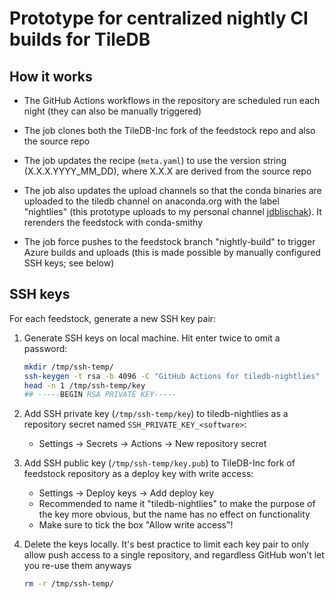 # Prototype for centralized nightly CI builds for TileDB

## How it works

* The GitHub Actions workflows in the repository are scheduled run each night
  (they can also be manually triggered)

* The job clones both the TileDB-Inc fork of the feedstock repo and also the
  source repo

* The job updates the recipe (`meta.yaml`) to use the version string
  (X.X.X.YYYY_MM_DD), where X.X.X are derived from the source repo

* The job also updates the upload channels so that the conda binaries are
  uploaded to the tiledb channel on anaconda.org with the label "nightlies"
  (this prototype uploads to my personal channel
  [jdblischak][anaconda.org-tiledb]). It rerenders the feedstock with
  conda-smithy

    [anaconda.org-tiledb]: https://anaconda.org/jdblischak/tiledb/files?version=&channel=nightlies

* The job force pushes to the feedstock branch "nightly-build" to trigger Azure
  builds and uploads (this is made possible by manually configured SSH keys; see
  below)

## SSH keys

For each feedstock, generate a new SSH key pair:

1. Generate SSH keys on local machine. Hit enter twice to omit a password:

    ```sh
    mkdir /tmp/ssh-temp/
    ssh-keygen -t rsa -b 4096 -C "GitHub Actions for tiledb-nightlies" -f /tmp/ssh-temp/key
    head -n 1 /tmp/ssh-temp/key
    ## -----BEGIN RSA PRIVATE KEY-----
    ```

1. Add SSH private key (`/tmp/ssh-temp/key`) to tiledb-nightlies as a repository secret named
   `SSH_PRIVATE_KEY_<software>`:
    * Settings -> Secrets -> Actions -> New repository secret

1. Add SSH public key (`/tmp/ssh-temp/key.pub`) to TileDB-Inc fork of feedstock
   repository as a deploy key with write access:
    * Settings -> Deploy keys -> Add deploy key
    * Recommended to name it "tiledb-nightlies" to make the purpose of the key
      more obvious, but the name has no effect on functionality
    * Make sure to tick the box "Allow write access"!

1. Delete the keys locally. It's best practice to limit each key pair to only
   allow push access to a single repository, and regardless GitHub won't let you
   re-use them anyways

   ```sh
   rm -r /tmp/ssh-temp/
   ```

